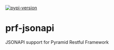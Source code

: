 [![pypi-version]][pypi]

# prf-jsonapi
JSONAPI support for Pyramid Restful Framework


[pypi-version]: https://badge.fury.io/py/pyramid-restful-jsonapi.svg
[pypi]: https://pypi.python.org/pypi/pyramid-restful-jsonapi
